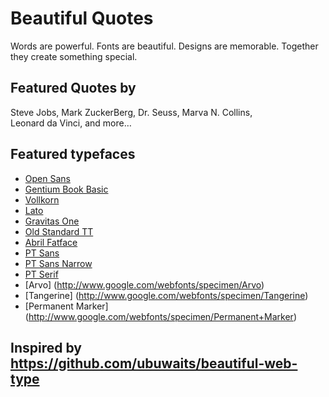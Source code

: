 # Beautiful Quotes

Words are powerful. Fonts are beautiful. Designs are memorable.
Together they create something special.

## Featured Quotes by
Steve Jobs, 
Mark ZuckerBerg, 
Dr. Seuss,
Marva N. Collins,  
Leonard da Vinci, 
and more…

## Featured typefaces

* [Open Sans](http://www.google.com/webfonts/specimen/Open+Sans)
* [Gentium Book Basic](http://www.google.com/webfonts/specimen/Gentium+Book+Basic)
* [Vollkorn](http://www.google.com/webfonts/specimen/Vollkorn)
* [Lato](http://www.google.com/webfonts/specimen/Lato)
* [Gravitas One](http://www.google.com/webfonts/specimen/Gravitas+One)
* [Old Standard TT](http://www.google.com/webfonts/specimen/Old+Standard+TT)
* [Abril Fatface](http://www.google.com/webfonts/specimen/Abril+Fatface)
* [PT Sans](http://www.google.com/webfonts/specimen/PT+Sans)
* [PT Sans Narrow](http://www.google.com/webfonts/specimen/PT+Sans+Narrow)
* [PT Serif](http://www.google.com/webfonts/specimen/PT+Serif)
* [Arvo] (http://www.google.com/webfonts/specimen/Arvo)
* [Tangerine] (http://www.google.com/webfonts/specimen/Tangerine)
* [Permanent Marker] (http://www.google.com/webfonts/specimen/Permanent+Marker)

## Inspired by https://github.com/ubuwaits/beautiful-web-type